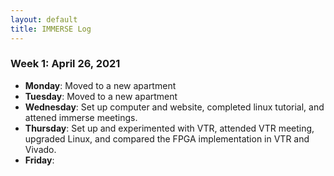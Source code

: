 ```yaml
---
layout: default
title: IMMERSE Log
---
```


### Week 1: April 26, 2021

* **Monday**: Moved to a new apartment
* **Tuesday**: Moved to a new apartment
* **Wednesday**: Set up computer and website, completed linux tutorial, and attened immerse meetings.
* **Thursday**: Set up and experimented with VTR, attended VTR meeting, upgraded Linux, and compared the FPGA implementation in VTR and Vivado.
* **Friday**:

